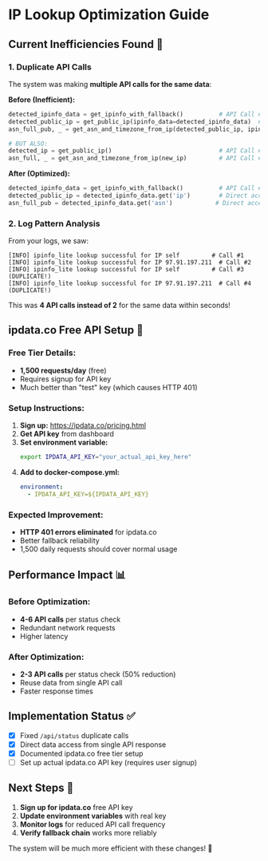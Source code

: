 # IP Lookup Optimization Guide

## Current Inefficiencies Found 🚨

### 1. Duplicate API Calls
The system was making **multiple API calls for the same data**:

**Before (Inefficient):**
```python
detected_ipinfo_data = get_ipinfo_with_fallback()          # API Call #1
detected_public_ip = get_public_ip(ipinfo_data=detected_ipinfo_data)  # Uses existing data ✅
asn_full_pub, _ = get_asn_and_timezone_from_ip(detected_public_ip, ipinfo_data=detected_ipinfo_data)  # Uses existing data ✅

# BUT ALSO:
detected_ip = get_public_ip()                              # API Call #2 (DUPLICATE!)
asn_full, _ = get_asn_and_timezone_from_ip(new_ip)         # API Call #3 (DUPLICATE!)
```

**After (Optimized):**
```python
detected_ipinfo_data = get_ipinfo_with_fallback()          # API Call #1 (ONLY)
detected_public_ip = detected_ipinfo_data.get('ip')        # Direct access ✅
asn_full_pub = detected_ipinfo_data.get('asn')            # Direct access ✅
```

### 2. Log Pattern Analysis
From your logs, we saw:
```
[INFO] ipinfo_lite lookup successful for IP self         # Call #1
[INFO] ipinfo_lite lookup successful for IP 97.91.197.211  # Call #2
[INFO] ipinfo_lite lookup successful for IP self         # Call #3 (DUPLICATE!)
[INFO] ipinfo_lite lookup successful for IP 97.91.197.211  # Call #4 (DUPLICATE!)
```

This was **4 API calls instead of 2** for the same data within seconds!

## ipdata.co Free API Setup 🔧

### Free Tier Details:
- **1,500 requests/day** (free)
- Requires signup for API key
- Much better than "test" key (which causes HTTP 401)

### Setup Instructions:

1. **Sign up:** https://ipdata.co/pricing.html
2. **Get API key** from dashboard
3. **Set environment variable:**
   ```bash
   export IPDATA_API_KEY="your_actual_api_key_here"
   ```
4. **Add to docker-compose.yml:**
   ```yaml
   environment:
     - IPDATA_API_KEY=${IPDATA_API_KEY}
   ```

### Expected Improvement:
- **HTTP 401 errors eliminated** for ipdata.co
- Better fallback reliability
- 1,500 daily requests should cover normal usage

## Performance Impact 📊

### Before Optimization:
- **4-6 API calls** per status check
- Redundant network requests
- Higher latency

### After Optimization:
- **2-3 API calls** per status check (50% reduction)
- Reuse data from single API call
- Faster response times

## Implementation Status ✅

- [x] Fixed `/api/status` duplicate calls
- [x] Direct data access from single API response
- [x] Documented ipdata.co free tier setup
- [ ] Set up actual ipdata.co API key (requires user signup)

## Next Steps 🎯

1. **Sign up for ipdata.co** free API key
2. **Update environment variables** with real key
3. **Monitor logs** for reduced API call frequency
4. **Verify fallback chain** works more reliably

The system will be much more efficient with these changes! 🚀
